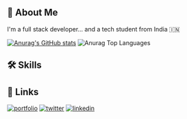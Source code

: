 ## 🚀 About Me
I'm a full stack developer... and a tech student from India 🇮🇳 

[![Anurag's GitHub stats](https://github-readme-stats.vercel.app/api?username=Anurag30112003)](https://github.com/anuraghazra/github-readme-stats)
<img alt="Anurag Top Languages" src="https://github-readme-stats.vercel.app/api/top-langs/?username=Anurag30112003&langs_count=8&count_private=true&layout=compact&theme=react&hide_border=true&bg_color=0D1117" />

  
## 🛠 Skills


  
## 🔗 Links
[![portfolio](https://img.shields.io/badge/my_portfolio-000?style=for-the-badge&logo=ko-fi&logoColor=white)](https://anuragdev.netlify.app/)
[![twitter](https://img.shields.io/badge/twitter-1DA1F2?style=for-the-badge&logo=twitter&logoColor=white)](https://twitter.com/theanuragdev)
[![linkedin](https://img.shields.io/badge/linkedin-0A66C2?style=for-the-badge&logo=linkedin&logoColor=white)](https://www.linkedin.com/in/anurag-sharma-bb2684207/)
